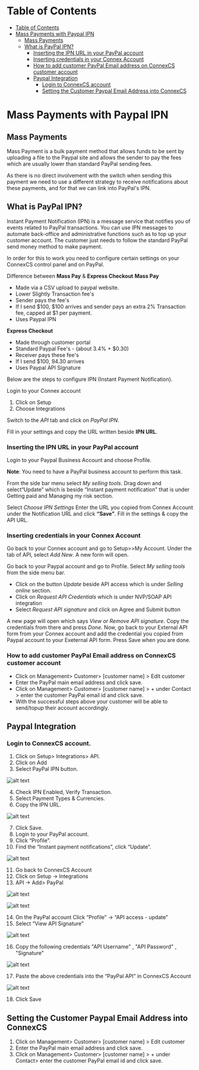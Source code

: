 # Table of Contents

* [Table of Contents](#table-of-contents)
* [Mass Payments with Paypal IPN](#mass-payments-with-paypal-ipn)
  * [Mass Payments](#mass-payments)
  * [What is PayPal IPN?](#what-is-paypal-ipn)
    * [Inserting the IPN URL in your PayPal account](#inserting-the-ipn-url-in-your-paypal-account)
    * [Inserting credentials in your Connex Account](#inserting-credentials-in-your-connex-account)
    * [How to add customer PayPal Email address on ConnexCS customer account](#how-to-add-customer-paypal-email-address-on-connexcs-customer-account)
    * [Paypal Integration](#paypal-integration)
      * [Login to ConnexCS account](#login-to-connexcs-account)
      * [Setting the Customer Paypal Email Address into ConnexCS](#setting-the-customer-paypal-email-address-into-connexcs)


# Mass Payments with Paypal IPN

## Mass Payments

Mass Payment is a bulk payment method that allows funds to be sent by uploading a file to the Paypal site and allows the sender to pay the fees which are usually lower than standard PayPal sending fees.

As there is no direct involvement with the switch when sending this payment we need to use a different strategy to receive notifications about these payments, and for that we can link into PayPal's IPN.

## What is PayPal IPN?

Instant Payment Notification (IPN) is a message service that notifies you of events related to PayPal transactions. You can use IPN messages to automate back-office and administrative functions such as to top up your customer account. The customer just needs to follow the standard PayPal send money method to make payment.

In order for this to work you need to configure certain settings on your ConnexCS control panel and on PayPal.

Difference between **Mass Pay** & **Express Checkout**
**Mass Pay**
- Made via a CSV upload to paypal website.
- Lower Slightly Transaction fee's
- Sender pays the fee's
- If I send $100, $100 arrives and sender pays an extra 2% Transaction fee, capped at $1 per payment.
- Uses Paypal IPN

**Express Checkout**
- Made through customer portal
- Standard Paypal Fee's - (about 3.4% + $0.30)
- Receiver pays these fee's
- If I send $100, 94.30 arrives
- Uses Paypal API Signature

Below are the steps to configure IPN (Instant Payment Notification).

Login to your Connex account

1. Click on Setup
2. Choose Integrations

Switch to the _API_ tab and click on _PayPal IPN_.

Fill in your settings and copy the URL written beside **IPN URL**.

### Inserting the IPN URL in your PayPal account

Login to your Paypal Business  Account and choose Profile. 

**Note**: You need to have a PayPal business account to perform this task.

From the side bar menu select _My selling tools_.
Drag down and select“Update” which is beside “Instant payment notification” that is under Getting paid and Managing my risk section.

Select _Choose IPN Settings_
Enter the URL you copied from Connex Account under the Notification URL and click <b>“Save”</b>. Fill in the settings & copy the API URL.

### Inserting credentials in your Connex Account

Go back to your Connex account and go to Setup>>My Account. Under the tab of API, select _Add New_. A new form will open.

Go back to your Paypal account and go to Profile. Select _My selling tools_ from the side menu bar.

* Click on the button _Update_ beside API access which is under _Selling online_ section.
* Click on _Request API Credentials_ which is under NVP/SOAP API integration
* Select _Request API signature_ and click on Agree and Submit button


A new page will open which says _View or Remove API signature_. Copy the credentials from there and press _Done_.
Now, go back to your External API form from your Connex account and add the credential you copied from Paypal account to your Exeternal API form. Press Save when you are done.

### How to add customer PayPal Email address on ConnexCS customer account

* Click on Management> Customer> [customer name] > Edit customer
* Enter the PayPal main email address and click save.
* Click on Management> Customer> [customer name] > + under Contact > enter the customer PayPal email id and click save.
* With the successful steps above your customer will be able to send/topup their account accordingly.

## Paypal Integration

### Login to ConnexCS account.

1. Click on Setup> Integrations> API.
2. Click on Add
3. Select PayPal IPN button.

 ![alt text][paypal-2]

4. Check IPN Enabled, Verify Transaction.
5. Select Payment Types & Currencies.
6.	Copy the IPN URL.

 ![alt text][paypal-5]

7.	Click Save.
8.	Login to your PayPal account.
9.	Click “Profile”.
10.	Find the “Instant payment notifications”, click “Update”.

 ![alt text][paypal-3]
 
11.	Go back to ConnexCS Account 
12. Click on Setup -> Integrations
13. API -> Add> PayPal


 ![alt text][paypal-12]

 ![alt text][paypal-6]

14.	On the PayPal account Click “Profile”  ->  “API  access   -  update”
15.	Select “View API Signature”
 
 ![alt text][paypal-8] 
 
16.	Copy the following credentials
"API Username" , "API Password" , "Signature"
 
 ![alt text][paypal-9] 
 
17.	Paste the above credentials  into the “PayPal API” in ConnexCS Account

 ![alt text][paypal-16]

18.	Click Save

## Setting the Customer Paypal Email Address into ConnexCS

1.	Click on Management> Customer> [customer name] > Edit customer
2.	Enter the PayPal main email address and click save.
3.	Click on Management> Customer> [customer name] > + under Contact> enter the customer PayPal email id and click save.


[paypal-3]: https://raw.githubusercontent.com/digipigeon/connexcs-user-docs/master/img/paypal-3.png "Paypal-3"
[paypal-6]: https://raw.githubusercontent.com/digipigeon/connexcs-user-docs/master/img/paypal-6.png "Paypal-6"
[paypal-8]: https://raw.githubusercontent.com/digipigeon/connexcs-user-docs/master/img/paypal-8.png "Paypal-8"
[paypal-9]: https://raw.githubusercontent.com/digipigeon/connexcs-user-docs/master/img/paypal-9.png "Paypal-9"
[paypal-2]: https://raw.githubusercontent.com/digipigeon/connexcs-user-docs/master/new-images/84.png "Paypal-2"
[paypal-5]: https://raw.githubusercontent.com/digipigeon/connexcs-user-docs/master/img/paypal-5.png "Paypal-5"
[paypal-12]: https://raw.githubusercontent.com/digipigeon/connexcs-user-docs/master/img/paypal-12.png "Paypal-12"
[paypal-16]: https://raw.githubusercontent.com/digipigeon/connexcs-user-docs/master/new-images/85.png "Paypal-16"

